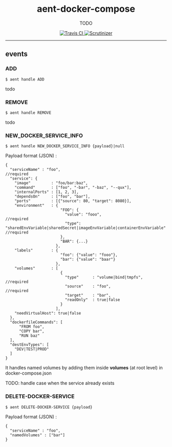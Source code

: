 <h1 align="center">aent-docker-compose</h1>
<p align="center">TODO</p>
<p align="center">
    <a href="https://travis-ci.org/theaentmachine/aent-docker-compose">
        <img src="https://travis-ci.org/theaentmachine/aent-docker-compose.svg?branch=master" alt="Travis CI">
    </a>
    <a href="https://scrutinizer-ci.com/g/theaentmachine/aent-docker-compose/?branch=master">
        <img src="https://scrutinizer-ci.com/g/theaentmachine/aent-docker-compose/badges/quality-score.png?b=master" alt="Scrutinizer">
    </a>
</p>

---

## events

### ADD
`$ aent handle ADD`

todo

### REMOVE
`$ aent handle REMOVE`

todo


### NEW_DOCKER_SERVICE_INFO
`$ aent handle NEW_DOCKER_SERVICE_INFO {payload}|null`

Payload format (JSON) :
```
{
  "serviceName" : "foo",                                        //required  
  "service": {
    "image"         : "foo/bar:baz",
    "command"       : ["foo", "-bar", "-baz", "--qux"],
    "internalPorts" : [1, 2, 3],
    "dependsOn"     : ["foo", "bar"],
    "ports"         : [{"source": 80, "target": 8080}],
    "environment"   : {
                        "FOO": {
                          "value": "fooo",                      //required
                          "type": "sharedEnvVariable|sharedSecret|imageEnvVariable|containerEnvVariable"    //required
                        },
                        "BAR": {...}
                      },
    "labels"        : {
                        "foo": {"value": "fooo"},
                        "bar": {"value": "baar"}
                      },               
    "volumes"       : [
                        {
                          "type"      : "volume|bind|tmpfs",    //required
                          "source"    : "foo",                  //required
                          "target"    : "bar",
                          "readOnly"  : true|false
                        }
                      ],
    "needVirtualHost": true|false
  },
  "dockerfileCommands": [
      "FROM foo",
      "COPY bar",
      "RUN baz"
  ],
  "destEnvTypes": [
    "DEV|TEST|PROD"
  ]
}
```
It handles named volumes by adding them inside **volumes** (at root level) in docker-compose.json

TODO: handle case when the service already exists


### DELETE-DOCKER-SERVICE
`$ aent DELETE-DOCKER-SERVICE {payload}`

Payload format (JSON) :
```
{
  "serviceName" : "foo",
  "namedVolumes" : ["bar"]
}
```

